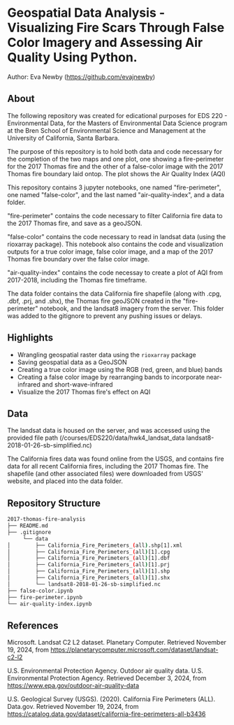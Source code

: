 # Geospatial Data Analysis - Visualizing Fire Scars Through False Color Imagery and Assessing Air Quality Using Python.

Author: Eva Newby (https://github.com/evajnewby)

## About

The following repository was created for edicational purposes for EDS 220 - Environmental Data, for the Masters of Environmental Data Science program at the Bren School of Environmental Science and Management at the University of California, Santa Barbara. 

The purpose of this repository is to hold both data and code necessary for the completion of the two maps and one plot, one showing a fire-perimeter for the 2017 Thomas fire and the other of a false-color image with the 2017 Thomas fire boundary laid ontop. The plot shows the Air Quality Index (AQI) 

This repository contains 3 jupyter notebooks, one named "fire-perimeter", one named "false-color", and the last named "air-quality-index", and a data folder. 

"fire-perimeter" contains the code necessary to filter California fire data to the 2017 Thomas fire, and save as a geoJSON.

"false-color" contains the code necessary to read in landsat data (using the rioxarray package). This notebook also contains the code and visualization outputs for a true color image, false color image, and a map of the 2017 Thomas fire boundary over the false color image. 

"air-quality-index" contains the code necessay to create a plot of AQI from 2017-2018, including the Thomas fire timeframe. 

The data folder contains the data California fire shapefile (along with .cpg, .dbf, .prj, and .shx), the Thomas fire geoJSON created in the "fire-perimeter" notebook, and the landsat8 imagery from the server. This folder was added to the gitignore to prevent any pushing issues or delays.

## Highlights
- Wrangling geospatial raster data using the `rioxarray` package
- Saving geospatial data as a GeoJSON
- Creating a true color image using the RGB (red, green, and blue) bands
- Creating a false color image by rearranging bands to incorporate near-infrared and short-wave-infrared
- Visualize the 2017 Thomas fire's effect on AQI

## Data
The landsat data is housed on the server, and was accessed using the provided file path (/courses/EDS220/data/hwk4_landsat_data landsat8-2018-01-26-sb-simplified.nc)

The California fires data was found online from the USGS, and contains fire data for all recent California fires, including the 2017 Thomas fire. The shapefile (and other associated files) were downloaded from USGS' website, and placed into the data folder. 

## Repository Structure
```bash
2017-thomas-fire-analysis
├── README.md
├── .gitignore
     └── data
│        ├── California_Fire_Perimeters_(all).shp[1].xml
│        ├── California_Fire_Perimeters_(all)[1].cpg
│        ├── California_Fire_Perimeters_(all)[1].dbf
│        ├── California_Fire_Perimeters_(all)[1].prj
│        ├── California_Fire_Perimeters_(all)[1].shp
│        ├── California_Fire_Perimeters_(all)[1].shx
│        └── landsat8-2018-01-26-sb-simplified.nc
├── false-color.ipynb
├── fire-perimeter.ipynb
└── air-quality-index.ipynb
```
## References
Microsoft. Landsat C2 L2 dataset. Planetary Computer. Retrieved November 19, 2024, from https://planetarycomputer.microsoft.com/dataset/landsat-c2-l2

U.S. Environmental Protection Agency. Outdoor air quality data. U.S. Environmental Protection Agency. Retrieved December 3, 2024, from https://www.epa.gov/outdoor-air-quality-data

U.S. Geological Survey (USGS). (2020). California Fire Perimeters (ALL). Data.gov. Retrieved November 19, 2024, from https://catalog.data.gov/dataset/california-fire-perimeters-all-b3436
